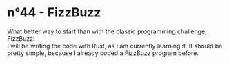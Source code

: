 # n°44 - FizzBuzz

What better way to start than with the classic programming challenge, FizzBuzz!  
I will be writing the code with Rust, as I am currently learning it. It should be pretty simple, because I already coded a FizzBuzz program before.
